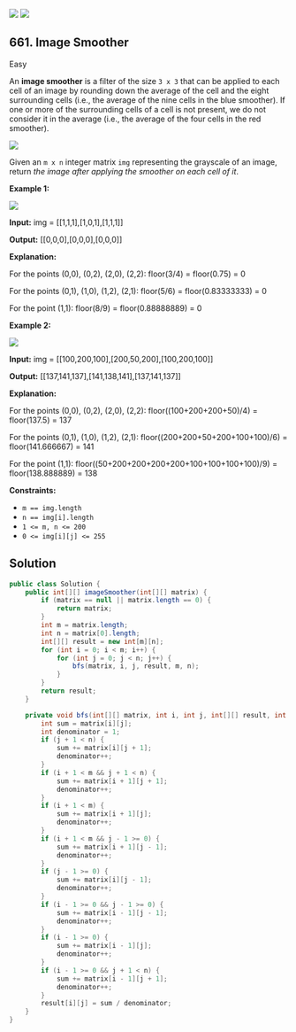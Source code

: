 [![](https://img.shields.io/github/stars/javadev/LeetCode-in-Java?label=Stars&style=flat-square)](https://github.com/javadev/LeetCode-in-Java)
[![](https://img.shields.io/github/forks/javadev/LeetCode-in-Java?label=Fork%20me%20on%20GitHub%20&style=flat-square)](https://github.com/javadev/LeetCode-in-Java/fork)

## 661\. Image Smoother

Easy

An **image smoother** is a filter of the size `3 x 3` that can be applied to each cell of an image by rounding down the average of the cell and the eight surrounding cells (i.e., the average of the nine cells in the blue smoother). If one or more of the surrounding cells of a cell is not present, we do not consider it in the average (i.e., the average of the four cells in the red smoother).

![](https://assets.leetcode.com/uploads/2021/05/03/smoother-grid.jpg)

Given an `m x n` integer matrix `img` representing the grayscale of an image, return _the image after applying the smoother on each cell of it_.

**Example 1:**

![](https://assets.leetcode.com/uploads/2021/05/03/smooth-grid.jpg)

**Input:** img = \[\[1,1,1],[1,0,1],[1,1,1]]

**Output:** [[0,0,0],[0,0,0],[0,0,0]]

**Explanation:** 

For the points (0,0), (0,2), (2,0), (2,2): floor(3/4) = floor(0.75) = 0 

For the points (0,1), (1,0), (1,2), (2,1): floor(5/6) = floor(0.83333333) = 0 

For the point (1,1): floor(8/9) = floor(0.88888889) = 0

**Example 2:**

![](https://assets.leetcode.com/uploads/2021/05/03/smooth2-grid.jpg)

**Input:** img = \[\[100,200,100],[200,50,200],[100,200,100]]

**Output:** [[137,141,137],[141,138,141],[137,141,137]]

**Explanation:** 

For the points (0,0), (0,2), (2,0), (2,2): floor((100+200+200+50)/4) = floor(137.5) = 137 

For the points (0,1), (1,0), (1,2), (2,1): floor((200+200+50+200+100+100)/6) = floor(141.666667) = 141 

For the point (1,1): floor((50+200+200+200+200+100+100+100+100)/9) = floor(138.888889) = 138

**Constraints:**

*   `m == img.length`
*   `n == img[i].length`
*   `1 <= m, n <= 200`
*   `0 <= img[i][j] <= 255`

## Solution

```java
public class Solution {
    public int[][] imageSmoother(int[][] matrix) {
        if (matrix == null || matrix.length == 0) {
            return matrix;
        }
        int m = matrix.length;
        int n = matrix[0].length;
        int[][] result = new int[m][n];
        for (int i = 0; i < m; i++) {
            for (int j = 0; j < n; j++) {
                bfs(matrix, i, j, result, m, n);
            }
        }
        return result;
    }

    private void bfs(int[][] matrix, int i, int j, int[][] result, int m, int n) {
        int sum = matrix[i][j];
        int denominator = 1;
        if (j + 1 < n) {
            sum += matrix[i][j + 1];
            denominator++;
        }
        if (i + 1 < m && j + 1 < n) {
            sum += matrix[i + 1][j + 1];
            denominator++;
        }
        if (i + 1 < m) {
            sum += matrix[i + 1][j];
            denominator++;
        }
        if (i + 1 < m && j - 1 >= 0) {
            sum += matrix[i + 1][j - 1];
            denominator++;
        }
        if (j - 1 >= 0) {
            sum += matrix[i][j - 1];
            denominator++;
        }
        if (i - 1 >= 0 && j - 1 >= 0) {
            sum += matrix[i - 1][j - 1];
            denominator++;
        }
        if (i - 1 >= 0) {
            sum += matrix[i - 1][j];
            denominator++;
        }
        if (i - 1 >= 0 && j + 1 < n) {
            sum += matrix[i - 1][j + 1];
            denominator++;
        }
        result[i][j] = sum / denominator;
    }
}
```